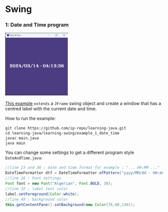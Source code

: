 # Swing
### 1: Date and Time program
<img src="example_1_date_time/example1_date_time.png" width="200" height="200">

<a href="https://github.com/ip-repo/learning-java/tree/main/learning-swing/example_1_date_time">This example</a> `extends` a `JFrame` swing object and create a window that has a centred label with the current
date and time.

How to run the example:

```console
git clone https://github.com/ip-repo/learning-java.git
cd learning-java/learning-swing/example_1_date_time
javac main.java
java main
```

You can change some settings to get a different program style `DateAndTime.java`:

```Java
//line 23 and 38 : date and time format for example : "... HH:MM ..."
DateTimeFormatter dtf = DateTimeFormatter.ofPattern("yyyy/MM/dd - HH:mm:ss");
//line 26 : Font settings
Font font = new Font("Algerian", Font.BOLD, 30);
//line 32 : label text color
label.setForeground(Color.white);
//line 49 : background color
this.getContentPane().setBackground(new Color(76,60,130));

```


